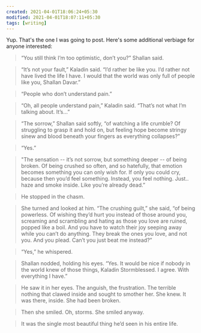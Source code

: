 ```yaml
---
created: 2021-04-01T18:06:24+05:30
modified: 2021-04-01T18:07:11+05:30
tags: [writing]
---
```


 Yup. That's the one I was going to post. Here's some additional verbiage for anyone interested:


>“You still think I’m too optimistic, don’t you?” Shallan said.

>“It’s not your fault,” Kaladin said. “I’d rather be like you. I’d rather not have lived the life I have. I would that the world was only full of people like you, Shallan Davar.”

>“People who don’t understand pain.”

>“Oh, all people understand pain,” Kaladin said. “That’s not what I’m talking about. It’s…”

>“The sorrow,” Shallan said softly, “of watching a life crumble? Of struggling to grasp it and hold on, but feeling hope become stringy sinew and blood beneath your fingers as everything collapses?”

>“Yes.”

>"The sensation -- it’s not sorrow, but something deeper -- of being broken. Of being crushed so often, and so hatefully, that emotion becomes something you can only wish for. If only you could cry, because then you’d feel something. Instead, you feel nothing. Just.. haze and smoke inside. Like you’re already dead.”

>He stopped in the chasm.

>She turned and looked at him. “The crushing guilt,” she said, “of being powerless. Of wishing they’d hurt you instead of those around you, screaming and scrambling and hating as those you love are ruined, popped like a boil. And you have to watch their joy seeping away while you can’t do anything. They break the ones you love, and not you. And you plead. Can’t you just beat me instead?”

>“Yes,” he whispered.

>Shallan nodded, holding his eyes. “Yes. It would be nice if nobody in the world knew of those things, Kaladin Stormblessed. I agree. With everything I have.”

>He saw it in her eyes. The anguish, the frustration. The terrible nothing that clawed inside and sought to smother her. She knew. It was there, inside. She had been broken.

>Then she smiled. Oh, storms. She smiled anyway.

>It was the single most beautiful thing he’d seen in his entire life. 
